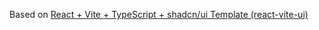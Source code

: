 Based on [React + Vite + TypeScript + shadcn/ui Template (react-vite-ui)](https://github.com/Dan5py/react-vite-ui/)